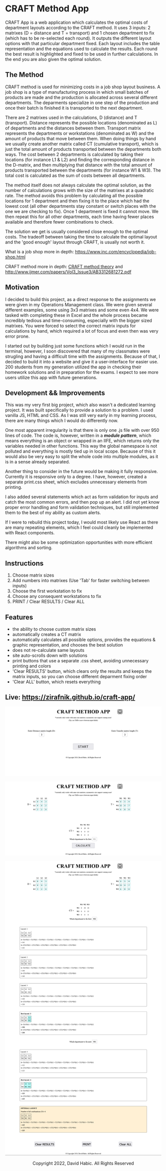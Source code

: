 # CRAFT Method App

CRAFT App is a web application which calculates the optimal costs of department layouts according to the CRAFT method. It uses 3 inputs: 2 matrixes (D = distance and T = transport) and 1 chosen department to fix (which has to be re-selected each round). It outputs the different layout options with that particular department fixed. Each layout includes the table representation and the equations used to calculate the results. Each round the best result is highlighted and fixed to be used in further calculations. In the end you are also given the optimal solution.

## The Method

CRAFT method is used for minimizing costs in a job shop layout business. A job shop is a type of manufacturing process in which small batches of products are made and the production is allocated across several different departments. The deparments specialize in one step of the production and once their batch is finished it is transported to the next department.

There are 2 matrixes used in the calculations, D (distance) and T (transport). Distance represents the possible locations (denominated as L) of departments and the distances between them. Transport matrix represents the departments or workstations (denominated as W) and the amount of products that move between them. When doing things by hand we usually create another matrix called CT (cumulative transport), which is just the total amount of products transported between the departments both ways. The cost between 2 departments is calculated by taking their locations (for instance L1 & L2) and finding the corresponding distance in the D-matrix, and then multiplying that distance with the total amount of products transported between the departments (for instance W1 & W3). The total cost is calculated as the sum of costs between all departments.

The method itself does not always calculate the optimal solution, as the number of calculations grows with the size of the matrixes at a quadratic rate. The method avoids this problem by calculating all the possible locations for 1 department and then fixing it to the place which had the lowest cost (all other departments stay constant or switch places with the one we are checking to fix). Once 1 department is fixed it cannot move. We then repeat this for all other departments, each time having fewer places available and therefore fewer combinations to check.

The solution we get is usually considered close enough to the optimal costs. The tradeoff between taking the time to calculate the optimal layout and the 'good enough' layout through CRAFT, is usually not worth it.

What is a job shop more in depth: https://www.inc.com/encyclopedia/job-shop.html

CRAFT method more in depth: [CRAFT method theory](/theory/CRAFT-method.pdf) and http://www.ijmer.com/papers/Vol3_Issue3/AB3312681272.pdf

## Motivation

I decided to build this project, as a direct response to the assignments we were given in my Operations Management class. We were given  several different examples, some using 3x3 matrixes and some even 4x4. We were tasked with completing these in Excel and the whole process became incredibly tedious and time-consuming, especially with the bigger sized matrixes. You were forced to select the correct matrix inputs for calculations by hand, which required a lot of focus and even then was very error prone.

I started out by building just some functions which I would run in the terminal, however, I soon discovered that many of my classmates were strugling and having a difficult time with the assignments. Because of that, I decided to build it into a website and give it a user-interface for easier use. 200 students from my generation utilized the app in checking their homework solutions and in preparation for the exams. I expect to see more users utilize this app with future generations.

## Development && Improvements

This was my very first big project, which also wasn't a dedicated learning project. It was built specifically to provide a solution to a problem. I used vanilla JS, HTML and CSS. As I was still very early in my learning process, there are many things which I would do differently now. 

One most apparent irregularity is that there is only one .js file with over 950 lines of code. The code is, however, written in a ***module pattern***, which means everything is an object or wrapped in an IIFE, which returns only the variables needed in other functions. This way the global namespace is not polluted and everything is mostly tied up in local scope. Because of this it would also be very easy to split the whole code into multiple modules, as it is in a sense already separated.

Another thing to consider in the future would be making it fully responsive. Currently it is responsive only to a degree. I have, however, created a separate print.css sheet, which excludes unnecessary elements from printing.

I also added several statements which act as form validation for inputs and catch the most common errors, and then pop up an alert. I did not yet know proper error handling and form validation techniques, but still implemented them to the best of my ability as custom alerts. 

If I were to rebuild this project today, I would most likely use React as there are many repeating elements, which I feel could cleanly be implemented with React components.

There might also be some optimization opportunities with more efficient algorithms and sorting.

## Instructions
1. Choose matrix sizes
2. Add numbers into matrixes (Use 'Tab' for faster switching between inputs)
3. Choose the first workstation to fix
4. Choose any consequent workstations to fix
5. PRINT / Clear RESULTS / Clear ALL

## Features
- the ability to choose custom matrix sizes
- automatically creates a CT matrix
- automatically calculates all possible options, provides the equations & graphic representation, and chooses the best solution
- does not re-calculate same layouts
- site auto-scrolls down with solutions
- print buttons that use a separate .css sheet, avoiding unnecessary printing and colors
- 'Clear RESULTS' button, which clears only the results and keeps the matrix inputs, so you can choose different deparment fixing order
- 'Clear ALL' button, which resets everything


## Live: https://zirafnik.github.io/craft-app/

![Screenshot1](/screenshots/screenshot1.png)

![Screenshot2](/screenshots/screenshot2.png)

![Screenshot3](/screenshots/screenshot3.png)



<p align="center">Copyright 2022, David Habic. All Rights Reserved</p>